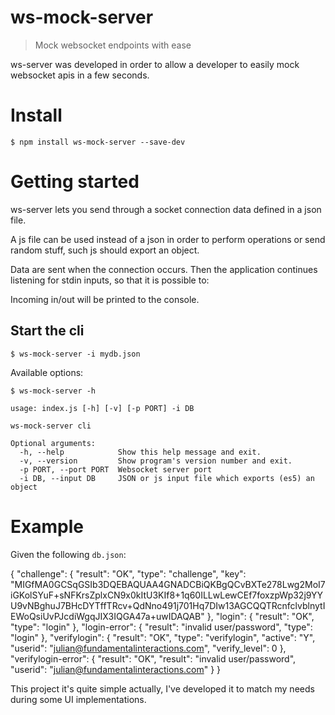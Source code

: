# ws-mock-server

> Mock websocket endpoints with ease

ws-server was developed in order to allow a developer to easily mock websocket apis in a few seconds.


# Install

    $ npm install ws-mock-server --save-dev

# Getting started

ws-server lets you send through a socket connection data defined in a json file.

A js file can be used instead of a json in order to perform operations or send random stuff, such js should export an object.

Data are sent when the connection occurs. Then the application continues listening for stdin inputs, so that it is possible to:

Incoming in/out will be printed to the console.

## Start the cli

    $ ws-mock-server -i mydb.json

Available options:

    $ ws-mock-server -h

    usage: index.js [-h] [-v] [-p PORT] -i DB

    ws-mock-server cli

    Optional arguments:
      -h, --help            Show this help message and exit.
      -v, --version         Show program's version number and exit.
      -p PORT, --port PORT  Websocket server port
      -i DB, --input DB     JSON or js input file which exports (es5) an object

# Example

Given the following `db.json`:

   {
     "challenge": {
       "result": "OK",
       "type": "challenge",
       "key": "MIGfMA0GCSqGSIb3DQEBAQUAA4GNADCBiQKBgQCvBXTe278Lwg2MoI7iGKolSYuF+sNFKrsZplxCN9x0kItU3KIf8+1q60ILLwLewCEf7foxzpWp32j9YYU9vNBghuJ7BHcDYTffTRcv+QdNno491j701Hq7DIw13AGCQQTRcnfclvblnytIEWoQsiUvPJcdiWgqJIX3IQGA47a+uwIDAQAB"
     },
     "login": {
       "result": "OK",
       "type": "login"
     },
     "login-error": {
       "result": "invalid user/password",
       "type": "login"
     },
     "verifylogin": {
       "result": "OK",
       "type": "verifylogin",
       "active": "Y",
       "userid": "julian@fundamentalinteractions.com",
       "verify_level": 0
     },
     "verifylogin-error": {
       "result": "OK",
       "result": "invalid user/password",
       "userid": "julian@fundamentalinteractions.com"
     }
   }


This project it's quite simple actually,
I've developed it to match my needs during some UI implementations.

